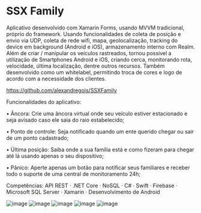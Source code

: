# SSX Family

Aplicativo desenvolvido com Xamarin Forms, usando MVVM tradicional, próprio do framework. Usando funcionalidades de coleta de posição e envio via UDP, coleta de rede wifi, mapa, geolocalização, tracking do device em background (Android e iOS), armazenamento interno com Realm. Além de criar / manipular os veículos rastreados, tornou possível a utilização de Smartphones Android e iOS, criando cerca, monitorando rota, velocidade, última localização, dentre outros recursos.
Também desenvolvido como um whitelabel, permitindo troca de cores e logo de acordo com a necessidade dos clientes.

https://github.com/alexandregois/SSXFamily

Funcionalidades do aplicativo:

• Âncora: Crie uma âncora virtual onde seu veículo estiver estacionado e seja avisado caso ele saia do raio estabelecido; 

• Ponto de controle: Seja notificado quando um ente querido chegar ou sair de um ponto cadastrado; 

• Última posição: Saiba onde a sua família está e como fizeram para chegar até lá usando apenas o seu dispositivo; 

• Pânico: Aperte apenas um botão para notificar seus familiares e receber todo o suporte de uma central de monitoramento 24h;


Competências: API REST · .NET Core · NoSQL · C# · Swift · Firebase · Microsoft SQL Server · Xamarin · Desenvolvimento de Android

![image](https://github.com/user-attachments/assets/83338386-dc37-4c84-a4ae-4c8ed09b51ae)
![image](https://github.com/user-attachments/assets/95c7a6d5-b7e0-44cd-a410-3bc1141a2e89)
![image](https://github.com/user-attachments/assets/641054a0-5bd3-411e-9b01-008c1648a170)
![image](https://github.com/user-attachments/assets/7df6cc77-886a-4723-b311-e7a9821b802a)
![image](https://github.com/user-attachments/assets/6e75d378-8b42-4513-8c6a-943ac62840f5)




